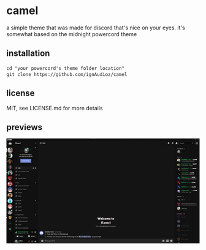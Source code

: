 # camel
a simple theme that was made for discord that's nice on your eyes.
it's somewhat based on the midnight powercord theme

## installation

```shell
cd "your powercord's theme folder location"
git clone https://github.com/ignAudioz/camel 
```

## license

MIT, see LICENSE.md for more details

## previews

![preview](./previews/preview2.png)
